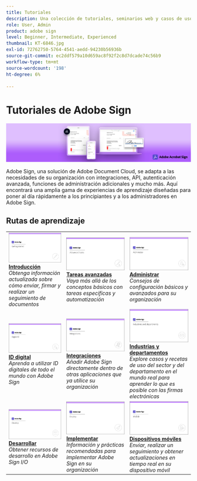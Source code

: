 ```yaml
---
title: Tutoriales
description: Una colección de tutoriales, seminarios web y casos de uso diseñados para poner al día rápidamente a los principiantes y a los administradores en Adobe Sign
role: User, Admin
product: adobe sign
level: Beginner, Intermediate, Experienced
thumbnail: KT-6846.jpg
exl-id: 72762750-5764-4541-aedd-94230b56936b
source-git-commit: ec2ddf579a10d659ac8f92f2c8d7dcade74c56b9
workflow-type: tm+mt
source-wordcount: '198'
ht-degree: 6%

---
```


# Tutoriales de Adobe Sign

![Adobe Sign Hero Image](assets/Hero_Sign.jpg)

Adobe Sign, una solución de Adobe Document Cloud, se adapta a las necesidades de su organización con integraciones, API, autenticación avanzada, funciones de administración adicionales y mucho más. Aquí encontrará una amplia gama de experiencias de aprendizaje diseñadas para poner al día rápidamente a los principiantes y a los administradores en Adobe Sign.

## Rutas de aprendizaje

<table style="table-layout:fixed">
<tr>
  <td>
    <a href="sign-beginner-tutorials/beginner-users-overview.md">
      <img alt="Introducción" src="assets/AS_Title_Getting-Started.png" />
    </a>
    <div>
    <a href="sign-beginner-tutorials/beginner-users-overview.md"><strong>Introducción</strong></a>
    </div>
    <em>Obtenga información actualizada sobre cómo enviar, firmar y realizar un seguimiento de documentos</em>
    <br>
  </td>
  <td>
    <a href="sign-advanced-users/advanced-users-overview.md">
      <img alt="Tareas avanzadas" src="assets/AS_Title_Advanced.png" />
    </a>
    <div>
    <a href="sign-advanced-users/advanced-users-overview.md"><strong>Tareas avanzadas</strong></a>
    </div>
    <em>Vaya más allá de los conceptos básicos con tareas específicas y automatización</em>
    <br>
  </td>  
  <td>
    <a href="admin/intro-admin-overview.md">
      <img alt="Administrar" src="assets/AS_Title_Administer.png" />
    </a>
    <div>
    <a href="admin/intro-admin-overview.md"><strong>Administrar</strong></a>
    </div>
    <em>Consejos de configuración básicos y avanzados para su organización</em>
    <br>
  </td>
</tr>
<tr>
  <td>
    <a href="digitalid/digitalid-overview.md">
      <img alt="ID digital" src="assets/AS_Title_DigitalID.png" />
    </a>
    <div>
    <a href="digitalid/digitalid-overview.md"><strong>ID digital</strong></a>
    </div>
    <em>Aprenda a utilizar ID digitales de todo el mundo con Adobe Sign</em>
    <br>
  </td>
  <td>
    <a href="integrations/integrations-overview.md">
      <img alt="Integraciones" src="assets/AS_Title_Integrate.png" />
    </a>
    <div>
    <a href="integrations/integrations-overview.md"><strong>Integraciones</strong></a>
    </div>
    <em>Añadir Adobe Sign directamente dentro de otras aplicaciones que ya utilice su organización</em>
    <br>
  </td>
  <td>
    <a href="sign-usecase/expand-inspire-overview.md">
      <img alt="Industrias y departamentos" src="assets/AS_Title_Industry.png" />
    </a>
    <div>
    <a href="sign-usecase/expand-inspire-overview.md"><strong>Industrias y departamentos</strong></a>
    </div>
    <em>Explore casos y recetas de uso del sector y del departamento en el mundo real para aprender lo que es posible con las firmas electrónicas</em>
    <br>
  </td>
</tr>
<tr>
  <td>
    <a href="develop/develop-overview.md">
      <img alt="Desarrollar" src="assets/AS_Title_Develop.png" />
    </a>
    <div>
    <a href="develop/develop-overview.md"><strong>Desarrollar</strong></a>
    </div>
    <em>Obtener recursos de desarrollo en Adobe Sign I/O</em>
    <br>
  </td>
   <td>
    <a href="deploy-overview.md">
      <img alt="Implementar" src="assets/AS_Title_Deploy.png" />
    </a>
    <div>
    <a href="deploy-overview.md"><strong>Implementar</strong></a>
    </div>
    <em>Información y prácticas recomendadas para implementar Adobe Sign en su organización</em>
    <br>
  </td>
  <td>
    <a href="mobile/mobile-overview.md">
      <img alt="Dispositivos móviles" src="assets/AS_Title_Mobile.png" />
    </a>
    <div>
    <a href="mobile/mobile-overview.md"><strong>Dispositivos móviles</strong></a>
    </div>
    <em>Enviar, realizar un seguimiento y obtener actualizaciones en tiempo real en su dispositivo móvil</em>
    <br>
  </td>  
</tr>
</table>
